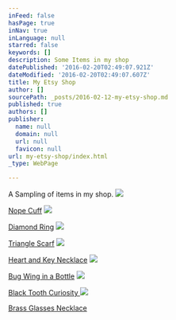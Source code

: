 ```yaml
---
inFeed: false
hasPage: true
inNav: true
inLanguage: null
starred: false
keywords: []
description: Some Items in my shop
datePublished: '2016-02-20T02:49:07.921Z'
dateModified: '2016-02-20T02:49:07.607Z'
title: My Etsy Shop
author: []
sourcePath: _posts/2016-02-12-my-etsy-shop.md
published: true
authors: []
publisher:
  name: null
  domain: null
  url: null
  favicon: null
url: my-etsy-shop/index.html
_type: WebPage

---
```

A Sampling of items in my shop.
![](https://s3-us-west-2.amazonaws.com/the-grid-img/p/6d29e9da68a85e40096e5fa3efd88d80b796e16b.jpg)

[Nope Cuff][0]
![](https://s3-us-west-2.amazonaws.com/the-grid-img/p/433c65b5fb18a5df7679c70d9ff54516ca4edf25.jpg)

[Diamond Ring][1]
![](https://s3-us-west-2.amazonaws.com/the-grid-img/p/28c7cde7e65528f4db59ea27ac0b99e139400e74.jpg)

[Triangle Scarf][2]
![](https://s3-us-west-2.amazonaws.com/the-grid-img/p/f27399d32b8ddcdd6656c2ef17dbba88ca0c4275.jpg)

[Heart and Key Necklace][3]
![](https://s3-us-west-2.amazonaws.com/the-grid-img/p/3a899175566bcf2bbbcb112b8c814f3be1bc3c32.jpg)

[Bug Wing in a Bottle][4]
![](https://s3-us-west-2.amazonaws.com/the-grid-img/p/59c93fc70459fa88da54932a839bbb2612936b57.jpg)

[Black Tooth Curiosity ][5]
![](https://s3-us-west-2.amazonaws.com/the-grid-img/p/ddf38d598908fc0ddd39352d428b1f6ead2ffa9a.jpg)

[Brass Glasses Necklace][6]

[0]: https://www.etsy.com/listing/265871915/nope-cuff?ref=shop_home_active_2
[1]: https://www.etsy.com/listing/265969074/diamond-ring?ref=shop_home_active_5
[2]: https://www.etsy.com/listing/217187318/double-triangle-scarf-in-neutral?ref=shop_home_feat_1
[3]: https://www.etsy.com/listing/267470658/heart-and-key-two-strand-necklace?ref=listing-shop-header-0
[4]: https://www.etsy.com/listing/247888835/bug-wing-in-a-bottle-necklace?ref=shop_home_feat_4
[5]: https://www.etsy.com/listing/239461030/black-tooth-curiosity?ref=shop_home_active_18
[6]: https://www.etsy.com/listing/245060457/brass-glasses-necklace?ref=shop_home_active_15